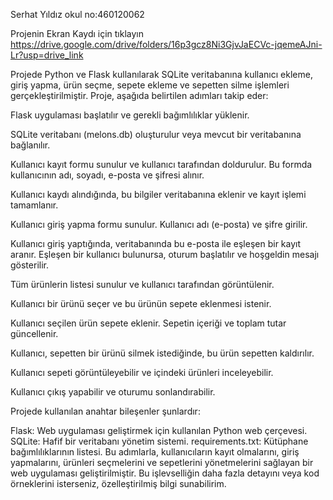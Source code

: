 Serhat Yıldız 
okul no:460120062


Projenin Ekran Kaydı için tıklayın   https://drive.google.com/drive/folders/16p3gcz8Ni3GjvJaECVc-jqemeAJni-Lr?usp=drive_link



Projede Python ve Flask kullanılarak SQLite veritabanına kullanıcı ekleme, giriş yapma, ürün seçme, sepete ekleme ve sepetten silme işlemleri gerçekleştirilmiştir. Proje, aşağıda belirtilen adımları takip eder:

Flask uygulaması başlatılır ve gerekli bağımlılıklar yüklenir.

SQLite veritabanı (melons.db) oluşturulur veya mevcut bir veritabanına bağlanılır.

Kullanıcı kayıt formu sunulur ve kullanıcı tarafından doldurulur. Bu formda kullanıcının adı, soyadı, e-posta ve şifresi alınır.

Kullanıcı kaydı alındığında, bu bilgiler veritabanına eklenir ve kayıt işlemi tamamlanır.

Kullanıcı giriş yapma formu sunulur. Kullanıcı adı (e-posta) ve şifre girilir.

Kullanıcı giriş yaptığında, veritabanında bu e-posta ile eşleşen bir kayıt aranır. Eşleşen bir kullanıcı bulunursa, oturum başlatılır ve hoşgeldin mesajı gösterilir.

Tüm ürünlerin listesi sunulur ve kullanıcı tarafından görüntülenir.

Kullanıcı bir ürünü seçer ve bu ürünün sepete eklenmesi istenir.

Kullanıcı seçilen ürün sepete eklenir. Sepetin içeriği ve toplam tutar güncellenir.

Kullanıcı, sepetten bir ürünü silmek istediğinde, bu ürün sepetten kaldırılır.

Kullanıcı sepeti görüntüleyebilir ve içindeki ürünleri inceleyebilir.

Kullanıcı çıkış yapabilir ve oturumu sonlandırabilir.

Projede kullanılan anahtar bileşenler şunlardır:

Flask: Web uygulaması geliştirmek için kullanılan Python web çerçevesi.
SQLite: Hafif bir veritabanı yönetim sistemi.
requirements.txt: Kütüphane bağımlılıklarının listesi.
Bu adımlarla, kullanıcıların kayıt olmalarını, giriş yapmalarını, ürünleri seçmelerini ve sepetlerini yönetmelerini sağlayan bir web uygulaması geliştirilmiştir. Bu işlevselliğin daha fazla detayını veya kod örneklerini isterseniz, özelleştirilmiş bilgi sunabilirim.






